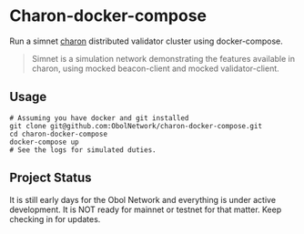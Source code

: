 # Charon-docker-compose

Run a simnet [charon](https://github.com/ObolNetwork/charon) distributed validator cluster using docker-compose.

> Simnet is a simulation network demonstrating the features available in charon, using mocked beacon-client and mocked validator-client.

## Usage

```
# Assuming you have docker and git installed
git clone git@github.com:ObolNetwork/charon-docker-compose.git
cd charon-docker-compose
docker-compose up
# See the logs for simulated duties.
```

## Project Status

It is still early days for the Obol Network and everything is under active development. 
It is NOT ready for mainnet or testnet for that matter. 
Keep checking in for updates.